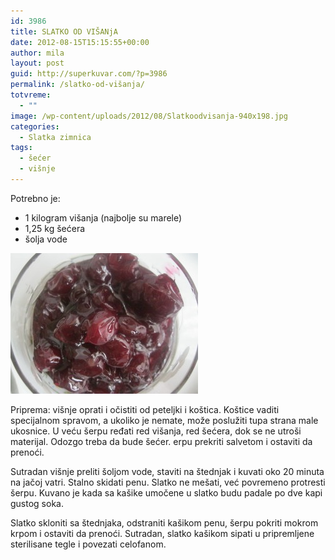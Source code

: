 ```yaml
---
id: 3986
title: SLATKO OD VIŠANjA
date: 2012-08-15T15:15:55+00:00
author: mila
layout: post
guid: http://superkuvar.com/?p=3986
permalink: /slatko-od-višanja/
totvreme:
  - ""
image: /wp-content/uploads/2012/08/Slatkoodvisanja-940x198.jpg
categories:
  - Slatka zimnica
tags:
  - šećer
  - višnje
---
```

Potrebno je:

  * 1 kilogram višanja (najbolje su marele)
  * 1,25 kg šećera
  * šolja vode

<img class="alignnone size-medium wp-image-5836" src="/wp-content/uploads/2012/08/Slatkoodvisanja-300x225.jpg" alt="Slatkoodvisanja" width="300" height="225" /> 

Priprema: višnje oprati i očistiti od peteljki i koštica. Koštice vaditi specijalnom spravom, a ukoliko je nemate, može poslužiti tupa strana male ukosnice. U veću šerpu ređati red višanja, red šećera, dok se ne utroši materijal. Odozgo treba da bude šećer.  erpu prekriti salvetom i ostaviti da prenoći.

Sutradan višnje preliti šoljom vode, staviti na štednjak i kuvati oko 20 minuta na jačoj vatri. Stalno skidati penu. Slatko ne mešati, već povremeno protresti šerpu. Kuvano je kada sa kašike umočene u slatko budu padale po dve kapi gustog soka.

Slatko skloniti sa štednjaka, odstraniti kašikom penu, šerpu pokriti mokrom krpom i ostaviti da prenoći. Sutradan, slatko kašikom sipati u pripremljene sterilisane tegle i povezati celofanom.